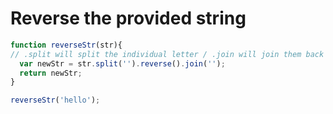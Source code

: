 # Reverse the provided string

``` javascript
function reverseStr(str){
// .split will split the individual letter / .join will join them back together
  var newStr = str.split('').reverse().join('');
  return newStr;
}

reverseStr('hello');

```
